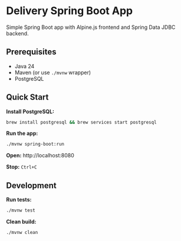 # Delivery Spring Boot App

Simple Spring Boot app with Alpine.js frontend and Spring Data JDBC backend.

## Prerequisites

- Java 24
- Maven (or use `./mvnw` wrapper)
- PostgreSQL

## Quick Start

**Install PostgreSQL:**
```bash
brew install postgresql && brew services start postgresql
```

**Run the app:**
```bash
./mvnw spring-boot:run
```

**Open:** http://localhost:8080

**Stop:** `Ctrl+C`

## Development

**Run tests:**
```bash
./mvnw test
```

**Clean build:**
```bash
./mvnw clean
``` 